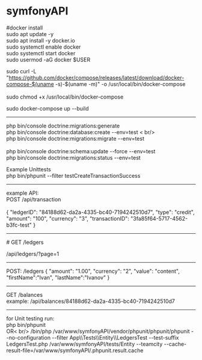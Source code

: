 # symfonyAPI

#docker install <br/>
sudo apt update -y<br/>
sudo apt install -y docker.io<br/>
sudo systemctl enable docker <br/>
sudo systemctl start docker <br/>
sudo usermod -aG docker $USER <br/>

sudo curl -L "https://github.com/docker/compose/releases/latest/download/docker-compose-$(uname -s)-$(uname -m)" -o /usr/local/bin/docker-compose <br/>
<br/>sudo chmod +x /usr/local/bin/docker-compose <br/>

sudo docker-compose up --build

<hr>

php bin/console doctrine:migrations:generate <br/>
php bin/console doctrine:database:create --env=test < br/>
<br/>
php bin/console doctrine:migrations:migrate --env=test <br/>
<br/>
php bin/console doctrine:schema:update --force --env=test <br/>
php bin/console doctrine:migrations:status --env=test <br/>

Example Unittests <br/>
php bin/phpunit --filter testCreateTransactionSuccess

<hr>
example API:<br>
POST /api/transaction<br/> 

<br/>
{
  "ledgerID": "84188d62-da2a-4335-bc40-7194242510d7",
  "type": "credit",
  "amount": "100",
  "currency": "3",
  "transactionID": "3fa85f64-5717-4562-b3fc-test"
}
<hr>
# GET /ledgers

/api/ledgers/?page=1
<hr>
POST:
/ledgers
{
"amount": "1.00",
"currency": "2",
"value": "content",
"firstName":"Ivan",
"lastName":"Ivanov"
}
<hr>
GET
/balances <br>
example:
/api/balances/84188d62-da2a-4335-bc40-7194242510d7

<hr>
for Unit testing run: <br>
php bin/phpunit <br>
OR< br/>
/bin/php /var/www/symfonyAPI/vendor/phpunit/phpunit/phpunit --no-configuration --filter App\\Tests\\Entity\\LedgersTest --test-suffix LedgersTest.php /var/www/symfonyAPI/tests/Entity --teamcity --cache-result-file=/var/www/symfonyAPI/.phpunit.result.cache
